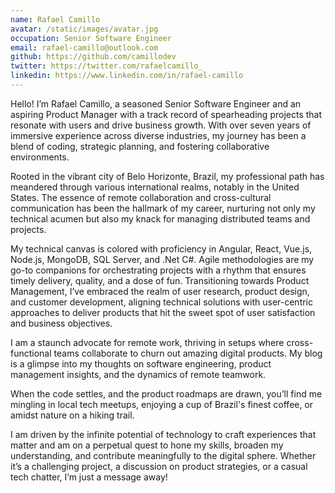 ```yaml
---
name: Rafael Camillo
avatar: /static/images/avatar.jpg
occupation: Senior Software Engineer
email: rafael-camillo@outlook.com
github: https://github.com/camillodev
twitter: https://twitter.com/rafaelcamillo_
linkedin: https://www.linkedin.com/in/rafael-camillo
---
```


Hello! I’m Rafael Camillo, a seasoned Senior Software Engineer and an aspiring Product Manager with a track record of spearheading projects that resonate with users and drive business growth. With over seven years of immersive experience across diverse industries, my journey has been a blend of coding, strategic planning, and fostering collaborative environments.

Rooted in the vibrant city of Belo Horizonte, Brazil, my professional path has meandered through various international realms, notably in the United States. The essence of remote collaboration and cross-cultural communication has been the hallmark of my career, nurturing not only my technical acumen but also my knack for managing distributed teams and projects.

My technical canvas is colored with proficiency in Angular, React, Vue.js, Node.js, MongoDB, SQL Server, and .Net C#. Agile methodologies are my go-to companions for orchestrating projects with a rhythm that ensures timely delivery, quality, and a dose of fun. Transitioning towards Product Management, I’ve embraced the realm of user research, product design, and customer development, aligning technical solutions with user-centric approaches to deliver products that hit the sweet spot of user satisfaction and business objectives.

I am a staunch advocate for remote work, thriving in setups where cross-functional teams collaborate to churn out amazing digital products. My blog is a glimpse into my thoughts on software engineering, product management insights, and the dynamics of remote teamwork.

When the code settles, and the product roadmaps are drawn, you’ll find me mingling in local tech meetups, enjoying a cup of Brazil's finest coffee, or amidst nature on a hiking trail.

I am driven by the infinite potential of technology to craft experiences that matter and am on a perpetual quest to hone my skills, broaden my understanding, and contribute meaningfully to the digital sphere. Whether it’s a challenging project, a discussion on product strategies, or a casual tech chatter, I’m just a message away!
